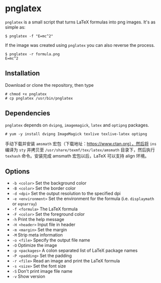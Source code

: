 # pnglatex
`pnglatex` is a small script that turns LaTeX formulas into png images. It's as simple as:

    $ pnglatex -f "E=mc^2"

If the image was created using `pnglatex` you can also reverse the process.

    $ pnglatex -r formula.png
    E=mc^2

## Installation
Download or clone the repository, then type

    # chmod +x pnglatex
    # cp pnglatex /usr/bin/pnglatex

## Dependencies
`pnglatex` depends on `dvipng`, `imagemagick`, `latex` and `optipng` packages.

    # yum -y install dvipng ImageMagick texlive texlive-latex optipng

手动下载并安装 `amsmath` 宏包（下载地址：https://www.ctan.org），然后将 `ins` 编译为 `sty` 并拷贝至 `/usr/share/texmf/tex/latex/amsmath` 目录下，然后执行 `texhash` 命令。安装完成 amsmath 宏包以后，LaTeX 可以支持 align 环境。

## Options
+ `-b <color>` Set the background color
+ `-B <color>` Set the border color
+ `-d <dpi>` Set the output resolution to the specified dpi
+ `-e <environment>` Set the environment for the formula (i.e. `displaymath` or `eqnarray`)
+ `-f <formula>` The LaTeX formula
+ `-F <color>` Set the foreground color
+ `-h` Print the help message
+ `-H <header>` Input file in header
+ `-m <margin>` Set the margin
+ `-M` Strip meta information
+ `-o <file>` Specify the output file name
+ `-O` Optimize the image
+ `-p <packages>` A colon separated list of LaTeX package names
+ `-P <padding>` Set the padding
+ `-r <file>` Read an image and print the LaTeX formula
+ `-s <size>` Set the font size
+ `-S` Don't print image file name
+ `-v` Show version
